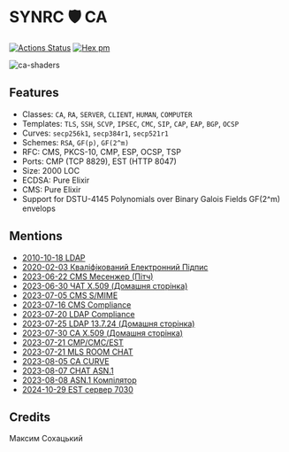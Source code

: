 # SYNRC 🛡️ CA

[![Actions Status](https://github.com/synrc/ca/workflows/mix/badge.svg)](https://github.com/synrc/ca/actions)
[![Hex pm](http://img.shields.io/hexpm/v/ca.svg?style=flat)](https://hex.pm/packages/ca)

![ca-shaders](https://authority.erp.uno/priv/design/ca-shaders.png)

## Features

* Classes: `CA`, `RA`, `SERVER`, `CLIENT`, `HUMAN`, `COMPUTER`
* Templates: `TLS`, `SSH`, `SCVP`, `IPSEC`, `CMC`, `SIP`, `CAP`, `EAP`, `BGP`, `OCSP`
* Curves: `secp256k1`, `secp384r1`, `secp521r1`
* Schemes: `RSA`, `GF(p)`, `GF(2^m)`
* RFC: CMS, PKCS-10, CMP, ESP, OCSP, TSP
* Ports: CMP (TCP 8829), EST (HTTP 8047)
* Size: 2000 LOC
* ECDSA: Pure Elixir
* CMS: Pure Elixir
* Support for DSTU-4145 Polynomials over Binary Galois Fields GF(2^m) envelops

## Mentions

* <a href="https://tonpa.guru/stream/2010/2010-10-18 LDAP.htm">2010-10-18 LDAP</a><br>
* <a href="https://tonpa.guru/stream/2020/2020-02-03 Кваліфікований Електронний Підпис.htm">2020-02-03 Кваліфікований Електронний Підпис</a><br>
* <a href="https://tonpa.guru/stream/2023/2023-06-22 Месенжер.htm">2023-06-22 CMS Месенжер (Пітч)</a><br>
* <a href="https://chat.erp.uno">2023-06-30 ЧАТ X.509 (Домашня сторінка)</a><br>
* <a href="https://tonpa.guru/stream/2023/2023-07-05 CMS SMIME.htm">2023-07-05 CMS S/MIME</a><br>
* <a href="https://tonpa.guru/stream/2023/2023-07-16 CMS Compliance.htm">2023-07-16 CMS Compliance</a>
* <a href="https://tonpa.guru/stream/2023/2023-07-20 LDAP Compliance.htm">2023-07-20 LDAP Compliance</a><br>
* <a href="https://ldap.erp.uno">2023-07-25 LDAP 13.7.24 (Домашня сторінка)</a><br>
* <a href="https://authority.erp.uno">2023-07-30 CA X.509 (Домашня сторінка)</a><br>
* <a href="https://tonpa.guru/stream/2023/2023-07-21 CMP CMC EST.htm">2023-07-21 CMP/CMC/EST</a><br>
* <a href="https://tonpa.guru/stream/2023/2023-07-27 MLS.htm">2023-07-21 MLS ROOM CHAT</a><br>
* <a href="https://tonpa.guru/stream/2023/2023-08-05 CA CURVE.htm">2023-08-05 CA CURVE</a><br>
* <a href="https://tonpa.guru/stream/2023/2023-08-07 CHAT ASN.1.htm">2023-08-07 CHAT ASN.1</a><br>
* <a href="https://tonpa.guru/stream/2023/2023-08-08 ASN.1 Компілятор.htm">2023-08-08 ASN.1 Компілятор</a><br>
* <a href="https://tonpa.guru/stream/2024/2024-10-29 EST.htm">2024-10-29 EST сервер 7030</a><br>

## Credits

Максим Сохацький
